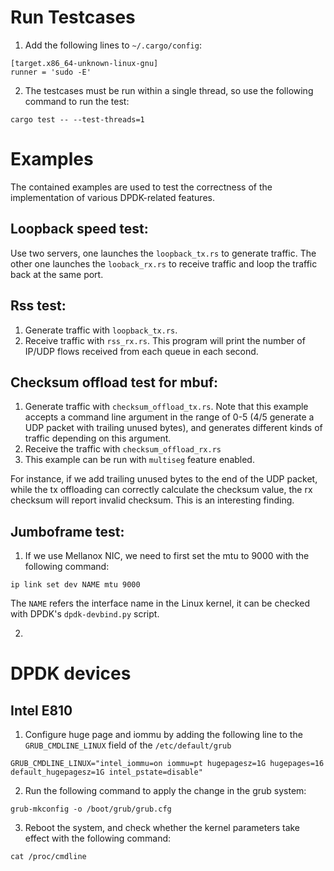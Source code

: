# Run Testcases
1. Add the following lines to `~/.cargo/config`:
```shell
[target.x86_64-unknown-linux-gnu]
runner = 'sudo -E'
```

2. The testcases must be run within a single thread, so use the following command to run the test:
```shell
cargo test -- --test-threads=1
```

# Examples

The contained examples are used to test the correctness of the implementation of various DPDK-related features. 

## Loopback speed test: 

Use two servers, one launches the ```loopback_tx.rs``` to generate traffic. The other one launches the ```looback_rx.rs``` to receive traffic and loop the traffic back at the same port. 

## Rss test:

1. Generate traffic with ```loopback_tx.rs```.
2. Receive traffic with ```rss_rx.rs```. This program will print the number of IP/UDP flows received from each queue in each second. 

## Checksum offload test for mbuf:

1. Generate traffic with ```checksum_offload_tx.rs```. Note that this example accepts a command line argument in the range of 0-5 (4/5 generate a UDP packet with trailing unused bytes), and generates different kinds of traffic depending on this argument.
2. Receive the traffic with ```checksum_offload_rx.rs```
3. This example can be run with ```multiseg``` feature enabled.

For instance, if we add trailing unused bytes to the end of the UDP packet, while the tx offloading can correctly calculate the checksum value, the rx checksum will report invalid checksum. This is an interesting finding.


## Jumboframe test:
1. If we use Mellanox NIC, we need to first set the mtu to 9000 with the following command:
```shell
ip link set dev NAME mtu 9000
```
The ```NAME``` refers the interface name in the Linux kernel, it can be checked with DPDK's ```dpdk-devbind.py``` script. 

2. 

# DPDK devices

## Intel E810

1. Configure huge page and iommu by adding the following line to the ```GRUB_CMDLINE_LINUX``` field of the ```/etc/default/grub```
```shell
GRUB_CMDLINE_LINUX="intel_iommu=on iommu=pt hugepagesz=1G hugepages=16 default_hugepagesz=1G intel_pstate=disable"
``` 

2. Run the following command to apply the change in the grub system:
```shell
grub-mkconfig -o /boot/grub/grub.cfg
```

3. Reboot the system, and check whether the kernel parameters take effect with the following command:
```shell
cat /proc/cmdline
```